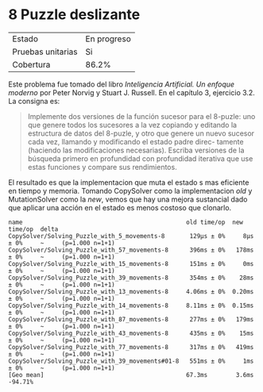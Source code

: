 # 8 Puzzle deslizante

| | |
|-|-|
| Estado | En progreso |
| Pruebas unitarias | Si |
| Cobertura | 86.2% |

Este problema fue tomado del libro _Inteligencia Artificial. Un enfoque moderno_ por Peter Norvig y Stuart J. Russell. En el capítulo 3, ejercicio 3.2. La consigna es:

> Implemente dos versiones de la función sucesor para el 8-puzle: uno que genere
todos los sucesores a la vez copiando y editando la estructura de datos del 8-puzle, y otro
que genere un nuevo sucesor cada vez, llamando y modificando el estado padre direc-
tamente (haciendo las modificaciones necesarias). Escriba versiones de la búsqueda
primero en profundidad con profundidad iterativa que use estas funciones y compare sus
rendimientos.

El resultado es que la implementacion que muta el estado s mas eficiente en tiempo y memoria. Tomando CopySolver como la implementacion _old_ y MutationSolver como la _new_, vemos que hay una mejora sustancial dado que aplicar una acción en el estado es menos costoso que clonarlo.

```
name                                              old time/op  new time/op  delta
CopySolver/Solving_Puzzle_with_5_movements-8       129µs ± 0%     8µs ± 0%     ~     (p=1.000 n=1+1)
CopySolver/Solving_Puzzle_with_57_movements-8      396ms ± 0%   178ms ± 0%     ~     (p=1.000 n=1+1)
CopySolver/Solving_Puzzle_with_15_movements-8      151ms ± 0%     0ms ± 0%     ~     (p=1.000 n=1+1)
CopySolver/Solving_Puzzle_with_39_movements-8      354ms ± 0%    28ms ± 0%     ~     (p=1.000 n=1+1)
CopySolver/Solving_Puzzle_with_13_movements-8     4.06ms ± 0%  0.20ms ± 0%     ~     (p=1.000 n=1+1)
CopySolver/Solving_Puzzle_with_14_movements-8     8.11ms ± 0%  0.15ms ± 0%     ~     (p=1.000 n=1+1)
CopySolver/Solving_Puzzle_with_87_movements-8      277ms ± 0%   179ms ± 0%     ~     (p=1.000 n=1+1)
CopySolver/Solving_Puzzle_with_43_movements-8      435ms ± 0%    15ms ± 0%     ~     (p=1.000 n=1+1)
CopySolver/Solving_Puzzle_with_77_movements-8      317ms ± 0%   419ms ± 0%     ~     (p=1.000 n=1+1)
CopySolver/Solving_Puzzle_with_39_movements#01-8   551ms ± 0%     1ms ± 0%     ~     (p=1.000 n=1+1)
[Geo mean]                                        67.3ms        3.6ms       -94.71%
```